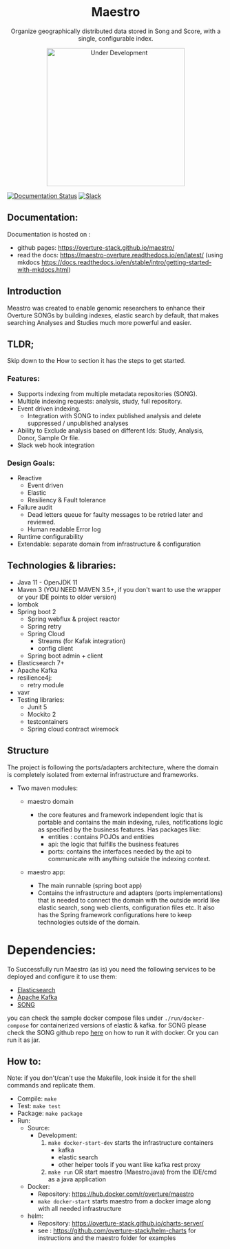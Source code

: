 <h1 align="center">Maestro</h1>
<p align="center">Organize geographically distributed data stored in Song and Score, with a single, configurable index.</p>
<p align="center">
    <a href="https://github.com/overture-stack/maestro">
        <img alt="Under Development" 
            title="Under Development" 
            src="http://www.overture.bio/img/progress-horizontal-UD.svg" width="320" />
    </a>
</p>

[![Documentation Status](https://readthedocs.org/projects/maestro-overture/badge/?version=latest)](https://maestro-overture.readthedocs.io/en/latest/?badge=latest)
[![Slack](http://slack.overture.bio/badge.svg)](http://slack.overture.bio)

## Documentation:
Documentation is hosted on :
- github pages: https://overture-stack.github.io/maestro/
- read the docs: https://maestro-overture.readthedocs.io/en/latest/ (using mkdocs https://docs.readthedocs.io/en/stable/intro/getting-started-with-mkdocs.html)

## Introduction
Meastro was created to enable genomic researchers to enhance their Overture SONGs by building indexes, elastic search
by default, that makes searching Analyses and Studies much more powerful and easier.

## TLDR; 
Skip down to the How to section it has the steps to get started.

### Features:
- Supports indexing from multiple metadata repositories (SONG).
- Multiple indexing requests: analysis, study, full repository.
- Event driven indexing.
    - Integration with SONG to index published analysis and delete suppressed / unpublished analyses
- Ability to Exclude analysis based on different Ids: Study, Analysis, Donor, Sample Or file.
- Slack web hook integration

### Design Goals:
- Reactive
    - Event driven
    - Elastic
    - Resiliency & Fault tolerance
- Failure audit
    - Dead letters queue for faulty messages to be retried later and reviewed.
    - Human readable Error log
- Runtime configurability
- Extendable: separate domain from infrastructure & configuration

## Technologies & libraries:
- Java 11 - OpenJDK 11
- Maven 3 (YOU NEED MAVEN 3.5+, if you don't want to use the wrapper or your IDE points to older version)
- lombok
- Spring boot 2
    - Spring webflux & project reactor
    - Spring retry
    - Spring Cloud
        - Streams (for Kafak integration)
        - config client
    - Spring boot admin + client
- Elasticsearch 7+
- Apache Kafka
- resilience4j:
    - retry module
- vavr 
- Testing libraries:
    - Junit 5
    - Mockito 2
    - testcontainers
    - Spring cloud contract wiremock

## Structure
The project is following the ports/adapters architecture, where the domain is completely isolated from external infrastructure
and frameworks.
- Two maven modules:
    - maestro domain
      - the core features and framework independent logic that is portable and contains the main indexing, rules, notifications
      logic as specified by the business features. Has packages like:
          - entities : contains POJOs and entities
          - api: the logic that fulfills the business features
          - ports: contains the interfaces needed by the api to communicate with anything outside the indexing context.

    - maestro app:
       - The main runnable (spring boot app)
       - Contains the infrastructure and adapters (ports implementations) that is needed to connect the domain
         with the outside world like elastic search, song web clients, configuration files etc.
         It also has the Spring framework configurations here to keep technologies outside of the domain.
         
# Dependencies:
To Successfully run Maestro (as is) you need the following services to be deployed and configure it to use them:
- [Elasticsearch](https://www.elastic.co/products/elasticsearch)
- [Apache Kafka](https://kafka.apache.org/)
- [SONG](https://github.com/overture-stack/SONG)

you can check the sample docker compose files under `./run/docker-compose` for containerized versions of elastic & kafka.
for SONG please check the SONG github repo [here](https://github.com/overture-stack/SONG/tree/develop/dev) 
on how to run it with docker. Or you can run it as jar.

## How to:
Note: if you don't/can't use the Makefile, look inside it for the shell commands and replicate them.
- Compile: `make` 
- Test: `make test`
- Package: `make package`
- Run:
    - Source:
        - Development:
            1. `make docker-start-dev` starts the infrastructure containers
                - kafka
                - elastic search
                - other helper tools if you want like kafka rest proxy
            2. `make run` OR start maestro (Maestro.java) from the IDE/cmd as a java application
    - Docker:
        - Repository: https://hub.docker.com/r/overture/maestro
        - `make docker-start` starts maestro from a docker image along with all needed infrastructure
    - helm:
        - Repository: https://overture-stack.github.io/charts-server/
        - see : https://github.com/overture-stack/helm-charts for instructions and the maestro folder for examples
      
